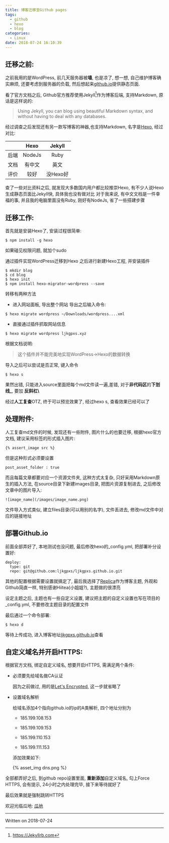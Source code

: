 ```yaml
---
title: 博客迁移至Github pages
tags:
  - github
  - hexo
  - blog
categories:
  - Linux
date: 2018-07-24 16:10:39
---
```


## 迁移之前:

之前我用的是WordPress, 前几天服务器被**墙**, 也是凉了, 想一想, 自己维护博客确实麻烦, 还要考虑到服务器的负载, 然后想起来[gIthub.io](https://github.io)提供静态页面.  

看了官方文档之后, Github官方推荐使用Jekyll[^1]作为博客后端, 支持Markdown, 原话是这样说的:
> Using Jekyll, you can blog using beautiful Markdown syntax, and without having to deal with any databases.

经过调查之后发现还有另一款写博客的神器,也支持Markdown, 名字是[Hexo](https://hexo.io), 经过对比:

|         | Hexo   | Jekyll |
|:------|:---------:|:-------:|
|后端  | NodeJs | Ruby  |
|文档  | 有中文   |英文    |
| 评价 | 较好      |没Hexo好 |



查了一些对比资料之后, 就发现大多数国内用户都比较推崇Hexo, 有不少人说Hexo生成静态页面比Jekyll快, 具体我也没有做对比
对于我来说, 有中文文档是一件幸福的事, 并且我的电脑里面没有Ruby, 刚好有NodeJs, 省了一些搭建步骤

## 迁移工作:

首先就是安装Hexo了, 安装过程很简单:
```
$ npm install -g hexo
```
如果碰见权限问题, 就加个sudo

通过插件实现WordPress迁移到Hexo
之后进行新建Hexo工程, 并安装插件
```
$ mkdir blog
$ cd blog
$ hexo init
$ npm install hexo-migrator-wordpress --save
```
转移有两种方法

- 进入网站面板, 导出整个网站
导出之后输入命令:
```
$ hexo migrate wordpress ~/Downloads/wordpress....xml
```
- 直接通过插件抓取网站信息
```
$ hexo migrate wordpress ljkgpxs.xyz
```
根据文档说明:

> 这个插件并不能完美地实现WordPress->Hexo的数据转换

导入之后可以尝试是否正常, 键入命令
```
$ hexo s
```
果然出错, 只能进入source里面把每个md文件读一遍,差错, 对于**非代码区**的**下划线\_**, 要加 **反斜杠\\**

经过**人工复查**OTZ, 终于可以预览效果了, 经过hexo s, 查看效果已经可以了

## 处理附件:

人工复查md文件的时候, 发现还有一些附件, 图片什么的也要迁移, 根据hexo官方文档, 建议采用标签的形式插入图片:

```
{% assert_image src %}
```

但是这种形式必须要设置
```
post_asset_folder : true
```

而且每篇文章都要对应一个资源文件夹, 这种方式太复杂, 只好采用Markdown原生的插入方法, 在source目录下新建images目录, 把图片资源复制进去, 之后修改文章中的图片导入:

```
![image_name](/images/image_name.png)
```

文件导入方式类似, 建立files目录(可以用别的名字), 文件丢进去, 修改md文件中对应的链接地址



## 部署Github.io

前面全部弄好了, 本地测试也没问题, 最后修改hexo的_config.yml, 把部署补分设置好:

```
deploy:
  type: git
  repo: git@github.com:ljkgpxs/ljkgpxs.github.io.git
```

其他的配置根据需要设置就搞定了, 最后我选择了[Replica](https://github.com/sabrinaluo/hexo-theme-replica)作为博客主题, 外观和Github简直一样, 特别感谢Hiitea(小姐姐?), 主题做的很漂亮

设定主题之后, 主题也有一些自定义设置, 建议把主题的自定义设置也写在项目的_config.yml, 不要修改主题目录的配置文件



最后通过一个命令部署:

```
$ hexo d
```

等待上传成功, 进入博客地址[ljkgpxs.github.io](https://ljkgpxs.github.com)查看



## 自定义域名并开启HTTPS:

根据官方文档, 绑定自定义域名, 想要开启HTTPS, 需满足两个条件:

- 必须要先给域名做CA认证

  因为之前做过, 用的是[Let's Encrypted](https://letsencrypt.org/), 这一步就省略了

- 设置域名解析

  给域名添加4个指向github.io的ip的A类解析, 四个地址分别为

  - 185.199.108.153

  - 185.199.109.153

  - 185.199.110.153

  - 185.199.111.153

  添加效果如下:

  {% asset_img dns.png %}



全部都弄好之后, 到github repo设置里面, **重新添加**自定义域名, 勾上Force HTTPS, 会有提示, 24小时之内处理完毕, 接下来等待就好了

最后效果就是强制跳转HTTPS

欢迎光临瓜地: [瓜地](https://ljkgpxs.xyz)

***

[^1]: https://Jekyllrb.com

Written on 2018-07-24
